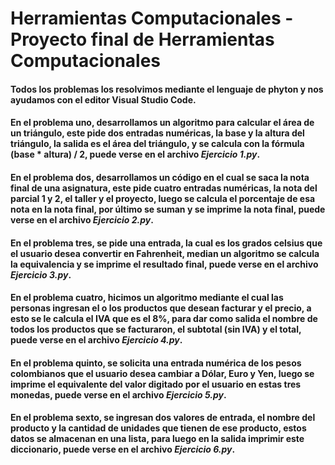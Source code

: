 # Herramientas Computacionales - Proyecto final de Herramientas Computacionales

#### Todos los problemas los resolvimos mediante el lenguaje de phyton y nos ayudamos con el editor Visual Studio Code.

#### En el problema uno, desarrollamos un algoritmo para calcular el área de un triángulo, este pide dos entradas numéricas, la base y la altura del triángulo, la salida es el área del triángulo, y se calcula con la fórmula (base * altura) / 2, puede verse en el archivo _Ejercicio 1.py_.

#### En el problema dos, desarrollamos un código en el cual se saca la nota final de una asignatura, este pide cuatro entradas numéricas, la nota del parcial 1 y 2, el taller y el proyecto, luego se calcula el porcentaje de esa nota en la nota final, por último se suman y se imprime la nota final, puede verse en el archivo _Ejercicio 2.py_.

#### En el problema tres, se pide una entrada, la cual es los grados celsius que el usuario desea convertir en Fahrenheit, median un algoritmo se calcula la equivalencia y se imprime el resultado final, puede verse en el archivo _Ejercicio 3.py_.

#### En el problema cuatro, hicimos un algoritmo mediante el cual las personas ingresan el o los productos que desean facturar y el precio, a esto se le calcula el IVA que es el 8%, para dar como salida el nombre de todos los productos que se facturaron, el subtotal (sin IVA) y el total, puede verse en el archivo _Ejercicio 4.py_.

#### En el problema quinto, se solicita una entrada numérica de los pesos colombianos que el usuario desea cambiar a Dólar, Euro y Yen, luego se imprime el equivalente del valor digitado por el usuario en estas tres monedas, puede verse en el archivo _Ejercicio 5.py_.

#### En el problema sexto, se ingresan dos valores de entrada, el nombre del producto y la cantidad de unidades que tienen de ese producto, estos datos se almacenan en una lista, para luego en la salida imprimir este diccionario, puede verse en el archivo _Ejercicio 6.py_.

